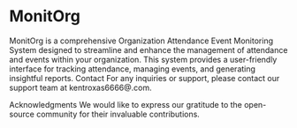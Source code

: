 # MonitOrg
MonitOrg is a comprehensive Organization Attendance Event Monitoring System designed to streamline and enhance the management of attendance and events within your organization. This system provides a user-friendly interface for tracking attendance, managing events, and generating insightful reports.
Contact
For any inquiries or support, please contact our support team at kentroxas6666@.com.

Acknowledgments
We would like to express our gratitude to the open-source community for their invaluable contributions.

